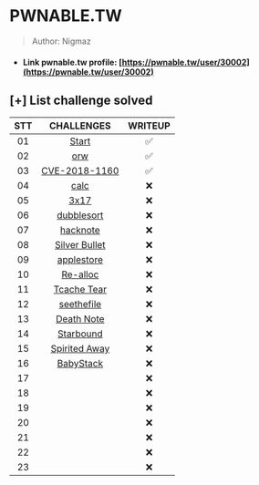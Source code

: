 # PWNABLE.TW

>Author: Nigmaz

- #### Link pwnable.tw profile: [https://pwnable.tw/user/30002](https://pwnable.tw/user/30002)

## [+] List challenge solved

|       STT       | CHALLENGES                                                    |   WRITEUP  |
| :-------------: | :-----------------------------------------------------------: |:----------:|
|       01        | [Start](./Start)                                              |✅         |         
|       02        | [orw](./orw)                                                  |✅         |
|       03        | [CVE-2018-1160](./CVE-2018-1160)                              |✅         |
|       04        | [calc](./4_calc)                                              |❌         |
|       05        | [3x17](./5_3x17)                                              |❌         |
|       06        | [dubblesort](./6_dubblesort)                                  |❌         |
|       07        | [hacknote](./7_hacknote)                                      |❌         |
|       08        | [Silver Bullet](./)                                           |❌         |
|       09        | [applestore](./9_applestore)                                  |❌         |
|       10        | [Re-alloc](./10_Re-alloc)                                     |❌         |
|       11        | [Tcache Tear](./10_Re-alloc)                                  |❌         |
|       12        | [seethefile](./10_Re-alloc)                                   |❌         |
|       13        | [Death Note](./10_Re-alloc)                                   |❌         |
|       14        | [Starbound](./10_Re-alloc)                                    |❌         |
|       15        | [Spirited Away](./10_Re-alloc)                                |❌         |
|       16        | [BabyStack](./10_Re-alloc)                                    |❌         |
|       17        |                                    |❌         |
|       18        |                                  |❌         |
|       19        |                                   |❌         |
|       20        |                                    |❌         |
|       21        |                                    |❌         |
|       22        |                                     |❌         |
|       23        |                                     |❌         |



